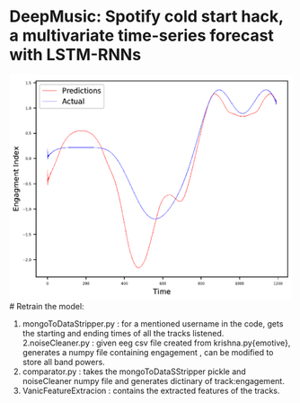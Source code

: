 # DeepMusic: Spotify cold start hack, a multivariate time-series forecast with LSTM-RNNs
<img src="https://github.com/subrathak/DeepMusic/blob/master/engagement.png" alt="Engagement forecast sample" height="400">
# Retrain the model:  

1. mongoToDataStripper.py : for a mentioned username in the code, gets the starting and ending times of all the tracks listened.  
2.noiseCleaner.py : given eeg csv file created from krishna.py{emotive}, generates a numpy file containing engagement , can be 
modified to store all band powers.  
3. comparator.py : takes the mongoToDataSStripper pickle and noiseCleaner numpy file and generates dictinary of track:engagement.  
4. VanicFeatureExtracion : contains the extracted features of the tracks.  

